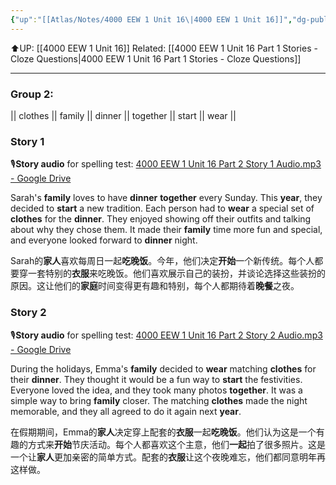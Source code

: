 ```yaml
---
{"up":"[[Atlas/Notes/4000 EEW 1 Unit 16\|4000 EEW 1 Unit 16]]","dg-publish":true,"permalink":"/atlas/notes/4000-eew-1-unit-16-part-2-stories/","dgPassFrontmatter":true}
---
```


⬆️UP: [[4000 EEW 1 Unit 16]]
Related: [[4000 EEW 1 Unit 16 Part 1 Stories - Cloze Questions\|4000 EEW 1 Unit 16 Part 1 Stories - Cloze Questions]]

---
### Group 2: 
|| clothes || family || dinner || together || start || wear ||

### Story 1
🎙️**Story audio** for spelling test: [4000 EEW 1 Unit 16 Part 2 Story 1 Audio.mp3 - Google Drive](https://drive.google.com/file/d/1FmZYd0V7OnPwwmafm0uTBoaEh2DyuG6p/view?usp=drive_link)

Sarah's **family** loves to have **dinner** **together** every Sunday. This **year**, they decided to **start** a new tradition. Each person had to **wear** a special set of **clothes** for the **dinner**. They enjoyed showing off their outfits and talking about why they chose them. It made their **family** time more fun and special, and everyone looked forward to **dinner** night.

Sarah的**家人**喜欢每周日一起**吃晚饭**。今年，他们决定**开始**一个新传统。每个人都要穿一套特别的**衣服**来吃晚饭。他们喜欢展示自己的装扮，并谈论选择这些装扮的原因。这让他们的**家庭**时间变得更有趣和特别，每个人都期待着**晚餐**之夜。
### Story 2
🎙️**Story audio** for spelling test: [4000 EEW 1 Unit 16 Part 2 Story 2 Audio.mp3 - Google Drive](https://drive.google.com/file/d/19Cydboj2aKQbXF_ES21udoTgCTo8W9eS/view?usp=drive_link)

During the holidays, Emma's **family** decided to **wear** matching **clothes** for their **dinner**. They thought it would be a fun way to **start** the festivities. Everyone loved the idea, and they took many photos **together**. It was a simple way to bring **family** closer. The matching **clothes** made the night memorable, and they all agreed to do it again next **year**.

在假期期间，Emma的**家人**决定穿上配套的**衣服**一起**吃晚饭**。他们认为这是一个有趣的方式来**开始**节庆活动。每个人都喜欢这个主意，他们**一起**拍了很多照片。这是一个让**家人**更加亲密的简单方式。配套的**衣服**让这个夜晚难忘，他们都同意明年再这样做。
